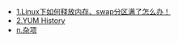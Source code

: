 - [1.Linux下如何释放内存、swap分区满了怎么办！](https://github.com/shangaijun/blog/blob/master/articles/linux/1.md)
- [2.YUM History](https://github.com/shangaijun/blog/blob/master/articles/linux/2.md)
- [n.杂项](https://github.com/shangaijun/blog/blob/master/articles/linux/misc.md)
